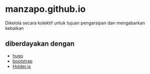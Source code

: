 # manzapo.github.io
Dikelola secara kolektif untuk tujuan pengarsipan dan mengabarkan kebaikan

## diberdayakan dengan
* [hugo](https://github.com/gohugoio/hugo)
* [bootstrap](https://github.com/twbs/bootstrap)
* [Holder.js](https://github.com/imsky/holder)